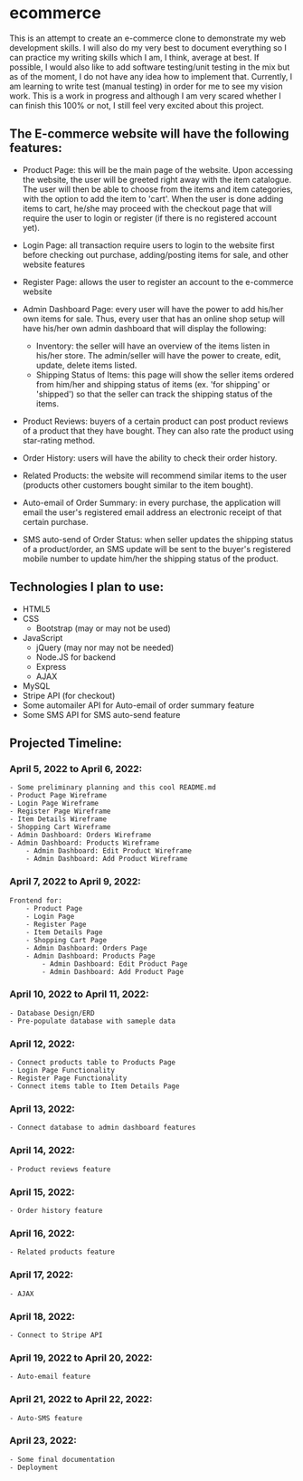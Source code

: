# ecommerce
This is an attempt to create an e-commerce clone to demonstrate my web development skills.  I will also do my very best to document everything so I can practice my writing skills which I am, I think, average at best. If possible, I would also like to add software testing/unit testing in the mix but as of the moment, I do not have any idea how to implement that. Currently, I am learning to write test (manual testing) in order for me to see my vision work. This is a work in progress and although I am very scared whether I can finish this 100% or not, I still feel very excited about this project.

## The E-commerce website will have the following features:
- Product Page: this will be the main page of the website. Upon accessing the website, the user will be greeted right away with the item catalogue. The user will then be able to choose from the items and item categories, with the option to add the item to 'cart'. When the user is done adding items to cart, he/she may proceed with the checkout page that will require the user to login or register (if there is no registered account yet).

- Login Page: all transaction require users to login to the website first before checking out purchase, adding/posting items for sale, and other website features

- Register Page: allows the user to register an account to the e-commerce website

- Admin Dashboard Page: every user will have the power to add his/her own items for sale. Thus, every user that has an online shop setup will have his/her own admin dashboard that will display the following:
    - Inventory: the seller will have an overview of the items listen in his/her store. The admin/seller will have the power to create, edit, update, delete items listed.
    - Shipping Status of Items: this page will show the seller items ordered from him/her and shipping status of items (ex. 'for shipping' or 'shipped') so that the seller can track the shipping status of the items.

- Product Reviews: buyers of a certain product can post product reviews of a product that they have bought. They can also rate the product using star-rating method.

- Order History: users will have the ability to check their order history.

- Related Products: the website will recommend similar items to the user (products other customers bought similar to the item bought).

- Auto-email of Order Summary: in every purchase, the application will email the user's registered email address an electronic receipt of that certain purchase.

- SMS auto-send of Order Status: when seller updates the shipping status of a product/order, an SMS update will be sent to the buyer's registered mobile number to update him/her the shipping status of the product.

## Technologies I plan to use:
- HTML5
- CSS
    - Bootstrap (may or may not be used)
- JavaScript
    - jQuery (may nor may not be needed)
    - Node.JS for backend
    - Express
    - AJAX
- MySQL
- Stripe API (for checkout)
- Some automailer API for Auto-email of order summary feature
- Some SMS API for SMS auto-send feature

## Projected Timeline:
### April 5, 2022 to April 6, 2022:
    - Some preliminary planning and this cool README.md
    - Product Page Wireframe
    - Login Page Wireframe
    - Register Page Wireframe
    - Item Details Wireframe
    - Shopping Cart Wireframe
    - Admin Dashboard: Orders Wireframe
    - Admin Dashboard: Products Wireframe
        - Admin Dashboard: Edit Product Wireframe
        - Admin Dashboard: Add Product Wireframe

### April 7, 2022 to April 9, 2022:
    Frontend for:
        - Product Page
        - Login Page
        - Register Page
        - Item Details Page
        - Shopping Cart Page
        - Admin Dashboard: Orders Page
        - Admin Dashboard: Products Page
            - Admin Dashboard: Edit Product Page
            - Admin Dashboard: Add Product Page

### April 10, 2022 to April 11, 2022:
    - Database Design/ERD
    - Pre-populate database with sameple data

### April 12, 2022:
    - Connect products table to Products Page
    - Login Page Functionality
    - Register Page Functionality
    - Connect items table to Item Details Page

### April 13, 2022:
    - Connect database to admin dashboard features

### April 14, 2022:
    - Product reviews feature

### April 15, 2022:
    - Order history feature

### April 16, 2022:
    - Related products feature

### April 17, 2022:
    - AJAX

### April 18, 2022:
    - Connect to Stripe API

### April 19, 2022 to April 20, 2022:
    - Auto-email feature

### April 21, 2022 to April 22, 2022:
    - Auto-SMS feature

### April 23, 2022:
    - Some final documentation
    - Deployment
